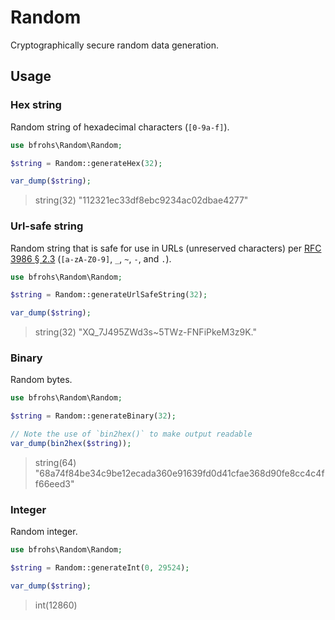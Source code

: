 # Random

Cryptographically secure random data generation.

## Usage

### Hex string

Random string of hexadecimal characters (`[0-9a-f]`).

```php
use bfrohs\Random\Random;

$string = Random::generateHex(32);

var_dump($string);
```

> string(32) "112321ec33df8ebc9234ac02dbae4277"

### Url-safe string

Random string that is safe for use in URLs (unreserved characters)
per [RFC 3986 § 2.3](http://www.ietf.org/rfc/rfc3986.txt)
(`[a-zA-Z0-9]`, `_`, `~`, `-`, and `.`).

```php
use bfrohs\Random\Random;

$string = Random::generateUrlSafeString(32);

var_dump($string);
```

> string(32) "XQ_7J495ZWd3s~5TWz-FNFiPkeM3z9K."

### Binary

Random bytes.

```php
use bfrohs\Random\Random;

$string = Random::generateBinary(32);

// Note the use of `bin2hex()` to make output readable
var_dump(bin2hex($string));
```

> string(64) "68a74f84be34c9be12ecada360e91639fd0d41cfae368d90fe8cc4c4ff66eed3"

### Integer

Random integer.

```php
use bfrohs\Random\Random;

$string = Random::generateInt(0, 29524);

var_dump($string);
```

> int(12860)
